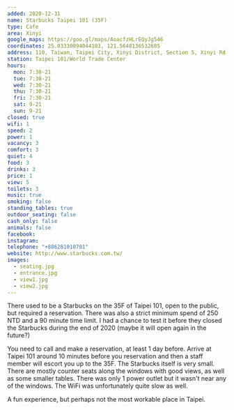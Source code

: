 ```yaml
---
added: 2020-12-31
name: Starbucks Taipei 101 (35F)
type: Cafe
area: Xinyi
google_maps: https://goo.gl/maps/AoacfzHLrEQyJg546
coordinates: 25.03330094044103, 121.5648136532685
address: 110, Taiwan, Taipei City, Xinyi District, Section 5, Xinyi Rd, 7號101辦公大樓 35樓
station: Taipei 101/World Trade Center
hours:
  mon: 7:30-21
  tue: 7:30-21
  wed: 7:30-21
  thu: 7:30-21
  fri: 7:30-21
  sat: 9-21
  sun: 9-21
closed: true 
wifi: 1
speed: 2
power: 1
vacancy: 3
comfort: 3
quiet: 4
food: 3
drinks: 3
price: 1
view: 5
toilets: 3
music: true
smoking: false
standing_tables: true
outdoor_seating: false
cash_only: false
animals: false
facebook: 
instagram: 
telephone: "+886281010701"
website: http://www.starbucks.com.tw/
images:
  - seating.jpg
  - entrance.jpg
  - view1.jpg
  - view2.jpg
---
```


There used to be a Starbucks on the 35F of Taipei 101, open to the public, but required a reservation. There was also a strict minimum spend of 250 NTD and a 90 minute time limit. I had a chance to test it before they closed the Starbucks during the end of 2020 (maybe it will open again in the future?)

You need to call and make a reservation, at least 1 day before. Arrive at Taipei 101 around 10 minutes before you reservation and then a staff member will escort you up to the 35F. The Starbucks itself is very small. There are mostly counter seats along the windows with good views, as well as some smaller tables. There was only 1 power outlet but it wasn't near any of the windows. The WiFi was unfortunately quite slow as well.

A fun experience, but perhaps not the most workable place in Taipei.

